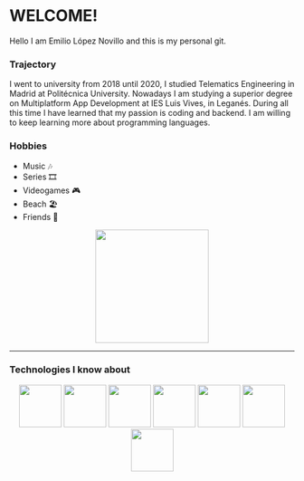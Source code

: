 # WELCOME!
Hello I am Emilio López Novillo and this is my personal git.

### Trajectory
I went to university from 2018 until 2020, I studied Telematics Engineering in Madrid at Politécnica University. Nowadays I am studying a superior degree on Multiplatform App Development at IES Luis Vives, in Leganés. During all this time I have learned that my passion is coding and backend. I am willing to keep learning more about programming languages.

### Hobbies
- Music 🎶
- Series 🎞
- Videogames 🎮
- Beach 🏖
- Friends 🍻
 
<div align="center">
  <img align="center" src="https://static.wikia.nocookie.net/shingeki-no-kyojin/images/6/69/Cuerpo_de_Exploraci%C3%B3n.png/revision/latest?cb=20170814004256&path-prefix=es" height="200"/>
</div>

___

### Technologies I know about
<div align="center">
  <img src="https://i.blogs.es/8d2420/650_1000_java/1366_2000.png" height="75"/>
  <img src="https://sipremcol.co/web/assets/img/tecnologias/t_androids.png" height="75"/>
  <img src="https://obscureproblemsandgotchas.com/wp-content/uploads/2018/09/Git-bash.png" height="75"/>
  <img src="https://miro.medium.com/max/512/1*wsUFLalh9OOXk8kXQMKRhg.jpeg" height="75"/>
  <img src="https://encrypted-tbn0.gstatic.com/images?q=tbn:ANd9GcSLa4G-qJA1WGwNWa_pFSpp8lt6PeGv_Qk4ng&usqp=CAU" height="75"/>
  <img src="https://cdn-icons-png.flaticon.com/512/174/174854.png" height="75"/>
  <img src="https://cdn-icons-png.flaticon.com/512/732/732190.png" height="75"/>
</div>
